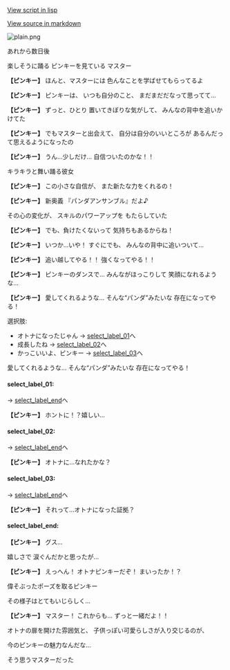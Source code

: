 [View script in lisp](../scripts/20211304.txt)

[View source in markdown](20211304.md)

![plain.png](../images/backgrounds/plain.png)

あれから数日後

楽しそうに踊る
ピンキーを見ている
マスター

**【ピンキー】**
ほんと、マスターには
色んなことを学ばせてもらってるよ

**【ピンキー】**
ピンキーは、
いつも自分のこと、
まだまだだなって思ってて…

**【ピンキー】**
ずっと、ひとり
置いてきぼりな気がして、
みんなの背中を追いかけてた

**【ピンキー】**
でもマスターと出会えて、
自分は自分のいいところが
あるんだって思えるようになったの

**【ピンキー】**
うん…少しだけ…
自信ついたのかな！！

キラキラと舞い踊る彼女

**【ピンキー】**
この小さな自信が、
また新たな力をくれるの！

**【ピンキー】**
新奥義
『パンダアンサンブル』だよ♪

その心の変化が、
スキルのパワーアップを
もたらしていた

**【ピンキー】**
でも、負けたくないって
気持ちもあるからね！

**【ピンキー】**
いつか…いや！
すぐにでも、
みんなの背中に追いついて…

**【ピンキー】**
追い越してやる！！
強くなってやる！！

**【ピンキー】**
ピンキーのダンスで…
みんながほっこりして
笑顔になれるような…

**【ピンキー】**
愛してくれるような…
そんな“パンダ”みたいな
存在になってやる！

選択肢:
- オトナになったじゃん → [select_label_01](#select_label_01)へ
- 成長したね → [select_label_02](#select_label_02)へ
- かっこいいよ、ピンキー → [select_label_03](#select_label_03)へ

愛してくれるような…
そんな“パンダ”みたいな
存在になってやる！

#### select_label_01:
 → [select_label_end](#select_label_end)へ

**【ピンキー】**
ホントに！？嬉しい…

#### select_label_02:
 → [select_label_end](#select_label_end)へ

**【ピンキー】**
オトナに…なれたかな？

#### select_label_03:
 → [select_label_end](#select_label_end)へ

**【ピンキー】**
それって…オトナになった証拠？

#### select_label_end:

**【ピンキー】**
グス…

嬉しさで
涙ぐんだかと思ったが…

**【ピンキー】**
えっへん！
オトナピンキーだぞ！
まいったか！？

偉そぶったポーズを取るピンキー

その様子はとてもいじらしく…

**【ピンキー】**
マスター！
これからも…
ずっと一緒だよ！！

オトナの扉を開けた雰囲気と、
子供っぽい可愛らしさが入り交じるのが、

今のピンキーの魅力なんだな…

そう思うマスターだった
